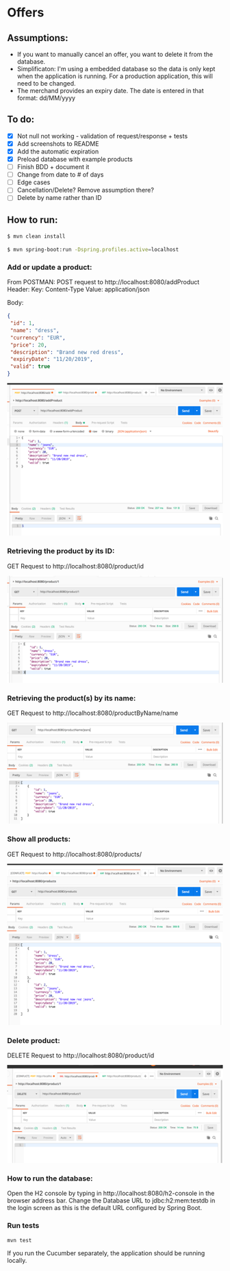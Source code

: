 # Offers


## Assumptions:
- If you want to manually cancel an offer, you want to delete it from the database.
- Simplificaton: I'm using a embedded database so the data is only kept when the application is running. For a production application, this will need to be changed.
- The merchand provides an expiry date. The date is entered in that format: dd/MM/yyyy

## To do:
- [X] Not null not working - validation of request/response + tests
- [X] Add screenshots to README
- [X] Add the automatic expiration
- [X] Preload database with example products
- [ ] Finish BDD + document it
- [ ] Change from date to # of days
- [ ] Edge cases
- [ ] Cancellation/Delete? Remove assumption there? 
- [ ] Delete by name rather than ID

## How to run: 

```sh 
$ mvn clean install
```

```sh
$ mvn spring-boot:run -Dspring.profiles.active=localhost
```


### Add or update a product: 

From POSTMAN:
   POST request to http://localhost:8080/addProduct
    Header:
     Key: Content-Type 
     Value: application/json
     
   Body: 

   ```json
{
	"id": 1,
	"name": "dress",
	"currency": "EUR",
	"price": 20,
	"description": "Brand new red dress",
	"expiryDate": "11/20/2019",
	"valid": true
}
   ```



![postman](./screenshotAddModify.png?raw=true "Postman")

### Retrieving the product by its ID: 

GET Request to http://localhost:8080/product/id

![postman](./show1Product.png?raw=true "Postman")

### Retrieving the product(s) by its name:

GET Request to http://localhost:8080/productByName/name

![postman](./screenshotProductName.png?raw=true "Postman")

### Show all products: 

GET Request to http://localhost:8080/products/

![postman](./showAllProducts.png?raw=true "Postman")

### Delete product: 

DELETE Request to http://localhost:8080/product/id

![postman](./screenshotDelete.png?raw=true "Postman")


### How to run the database: 
Open the H2 console by typing in http://localhost:8080/h2-console in the browser address bar.
Change the Database URL to jdbc:h2:mem:testdb in the login screen as this is the default URL configured by Spring Boot.

### Run tests
```jshelllanguage
mvn test
```
If you run the Cucumber separately, the application should be running locally. 
